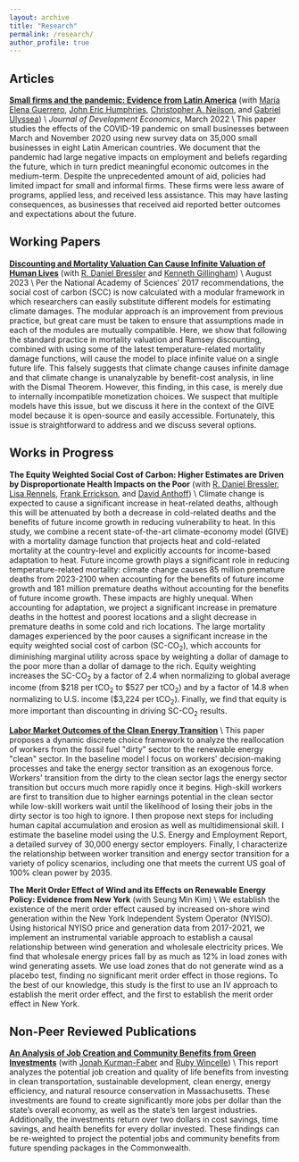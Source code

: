 ```yaml
---
layout: archive
title: "Research"
permalink: /research/
author_profile: true
---
```


## Articles

**[Small firms and the pandemic: Evidence from Latin America](https://www.sciencedirect.com/science/article/pii/S0304387821001358)** (with [Maria Elena Guerrero](https://mariaelenaguer.github.io/), [John Eric Humphries](https://johnerichumphries.com/index.html), [Christopher A. Neilson](https://christopherneilson.github.io/), and [Gabriel Ulyssea](https://sites.google.com/view/gabriel-ulyssea)) \\
*Journal of Development Economics*, March 2022 \\
This paper studies the effects of the COVID-19 pandemic on small businesses between March and November 2020 using new survey data on 35,000 small businesses in eight Latin American countries. We document that the pandemic had large negative impacts on employment and beliefs regarding the future, which in turn predict meaningful economic outcomes in the medium-term. Despite the unprecedented amount of aid, policies had limited impact for small and informal firms. These firms were less aware of programs, applied less, and received less assistance. This may have lasting consequences, as businesses that received aid reported better outcomes and expectations about the future.

## Working Papers
**[Discounting and Mortality Valuation Can Cause Infinite Valuation of Human Lives](https://papers.ssrn.com/sol3/papers.cfm?abstract_id=4534871)** (with [R. Daniel Bressler](https://rdanielbressler.com/) and [Kenneth Gillingham](https://resources.environment.yale.edu/gillingham/)) \\
August 2023 \\
Per the National Academy of Sciences’ 2017 recommendations, the social cost of carbon (SCC) is now calculated with a modular framework in which researchers can easily substitute different models for estimating climate damages. The modular approach is an improvement from previous practice, but great care must be taken to ensure that assumptions made in each of the modules are mutually compatible. Here, we show that following the standard practice in mortality valuation and Ramsey discounting, combined with using some of the latest temperature-related mortality damage functions, will cause the model to place infinite value on a single future life. This falsely suggests that climate change causes infinite damage and that climate change is unanalyzable by benefit-cost analysis, in line with the Dismal Theorem. However, this finding, in this case, is merely due to internally incompatible monetization choices. We suspect that multiple models have this issue, but we discuss it here in the context of the GIVE model because it is open-source and easily accessible. Fortunately, this issue is straightforward to address and we discuss several options.

## Works in Progress
**The Equity Weighted Social Cost of Carbon: Higher Estimates are Driven by Disproportionate Health Impacts on the Poor** (with [R. Daniel Bressler](https://rdanielbressler.com/), [Lisa Rennels](https://www.lisarennels.com/), [Frank Errickson](https://frankerrickson.github.io/), and [David Anthoff](https://www.david-anthoff.com/)) \\
Climate change is expected to cause a significant increase in heat-related deaths, although this will be attenuated by both a decrease in cold-related deaths and the benefits of future income growth in reducing vulnerability to heat. In this study, we combine a recent state-of-the-art climate-economy model (GIVE) with a mortality damage function that projects heat and cold-related mortality at the country-level and explicitly accounts for income-based adaptation to heat. Future income growth plays a significant role in reducing temperature-related mortality: climate change causes 85 million premature deaths from 2023-2100 when accounting for the benefits of future income growth and 181 million premature deaths without accounting for the benefits of future income growth. These impacts are highly unequal. When accounting for adaptation, we project a significant increase in premature deaths in the hottest and poorest locations and a slight decrease in premature deaths in some cold and rich locations. The large mortality damages experienced by the poor causes a significant increase in the equity weighted social cost of carbon (SC-CO$_2$), which accounts for diminishing marginal utility across space by weighting a dollar of damage to the poor more than a dollar of damage to the rich. Equity weighting increases the SC-CO$_2$ by a factor of 2.4 when normalizing to global average income (from \$218 per tCO$_2$ to \$527 per tCO$_2$) and by a factor of 14.8 when normalizing to U.S. income (\$3,224 per tCO$_2$). Finally, we find that equity is more important than discounting in driving SC-CO$_2$ results.

**[Labor Market Outcomes of the Clean Energy Transition](https://naomishimberg.github.io/files/Labor_Energy_Transition.pdf)** \\
This paper proposes a dynamic discrete choice framework to analyze the reallocation of workers from the fossil fuel "dirty" sector to the renewable energy "clean" sector. In the baseline model I focus on workers' decision-making processes and take the energy sector transition as an exogenous force. Workers' transition from the dirty to the clean sector lags the energy sector transition but occurs much more rapidly once it begins. High-skill workers are first to transition due to higher earnings potential in the clean sector while low-skill workers wait until the likelihood of losing their jobs in the dirty sector is too high to ignore. I then propose next steps for including human capital accumulation and erosion as well as multidimensional skill. I estimate the baseline model using the U.S. Energy and Employment Report, a detailed survey of 30,000 energy sector employers. Finally, I characterize the relationship between worker transition and energy sector transition for a variety of policy scenarios, including one that meets the current US goal of 100\% clean power by 2035.

**The Merit Order Effect of Wind and its Effects on Renewable Energy Policy: Evidence from New York** (with Seung Min Kim) \\
We establish the existence of the merit order effect caused by increased on-shore wind generation within the New York Independent System Operator (NYISO). Using historical NYISO price and generation data from 2017-2021, we implement an instrumental variable approach to establish a causal relationship between wind generation and wholesale electricity prices. We find that wholesale energy prices fall by as much as 12% in load zones with wind generating assets. We use load zones that do not generate wind as a placebo test, finding no significant merit order effect in those regions. To the best of our knowledge, this study is the first to use an IV approach to establish the merit order effect, and the first to establish the merit order effect in New York. 

## Non-Peer Reviewed Publications
**[An Analysis of Job Creation and Community Benefits from Green Investments](https://climate-xchange.org/2021/05/24/new-climate-xchange-report-investing-in-a-better-massachusetts/)** (with [Jonah Kurman-Faber](https://www.linkedin.com/in/jonahkf/) and [Ruby Wincelle](https://www.linkedin.com/in/rubywincele/)) \\
This report analyzes the potential job creation and quality of life benefits from investing in clean transportation, sustainable development, clean energy, energy efficiency, and natural resource conservation in Massachusetts. These investments are found to create significantly more jobs per dollar than the state’s overall economy, as well as the state’s ten largest industries. Additionally, the investments return over two dollars in cost savings, time savings, and health benefits for every dollar invested. These findings can be re-weighted to project the potential jobs and community benefits from future spending packages in the Commonwealth.
